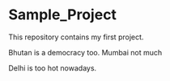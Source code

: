 # Sample_Project
This repository contains my first project.

Bhutan is a democracy too.
Mumbai not much

Delhi is too hot nowadays.